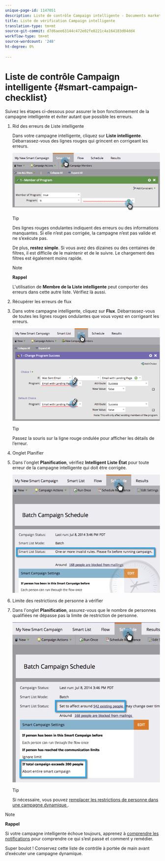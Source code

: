 ```yaml
---
unique-page-id: 1147051
description: Liste de contrôle Campaign intelligente - Documents marketing - Documentation du produit
title: Liste de vérification Campaign intelligente
translation-type: tm+mt
source-git-commit: d7d6aee63144c472e02fe0221c4a164183d04dd4
workflow-type: tm+mt
source-wordcount: '248'
ht-degree: 0%

---
```



# Liste de contrôle Campaign intelligente {#smart-campaign-checklist}

Suivez les étapes ci-dessous pour assurer le bon fonctionnement de la campagne intelligente et éviter autant que possible les erreurs.

1. Rid des erreurs de Liste intelligente

   Dans votre campagne intelligente, cliquez sur **Liste intelligente**. Débarrassez-vous des lignes rouges qui grincent en corrigeant les erreurs.

   ![](assets/image2014-9-22-16-3a9-3a13.png)

   >[!TIP]
   >
   >Des lignes rouges ondulantes indiquent des erreurs ou des informations manquantes. Si elle n’est pas corrigée, la campagne n’est pas valide et ne s’exécute pas.
   >
   >
   >De plus, **restez simple**. Si vous avez des dizaines ou des centaines de filtres, il est difficile de le maintenir et de le suivre. Le chargement des filtres est également moins rapide.

   >[!NOTE]
   >
   >**Rappel**
   >
   >
   >L&#39;utilisation de **Membre de la Liste intelligente** peut comporter des erreurs dans cette autre liste. Vérifiez là aussi.

1. Récupérer les erreurs de flux
1. Dans votre campagne intelligente, cliquez sur **Flux**. Débarrassez-vous de toutes les lignes rouges ondulantes que vous voyez en corrigeant les erreurs.

   ![](assets/image2014-9-22-16-3a10-3a49.png)

   >[!TIP]
   >
   >Passez la souris sur la ligne rouge ondulée pour afficher les détails de l’erreur.

1. Onglet Planifier
1. Dans l&#39;onglet **Planification**, vérifiez **Intelligent** **Liste** **État** pour toute erreur de la campagne intelligente qui doit être corrigée.

   ![](assets/three.png)

1. Limite des restrictions de personne à vérifier
1. Dans l&#39;onglet **Planification**, assurez-vous que le nombre de personnes qualifiées ne dépasse pas la limite de restriction de personne.

   ![](assets/four.png)

   >[!TIP]
   >
   >Si nécessaire, vous pouvez [remplacer les restrictions de personne dans une campagne dynamique ](../../../../product-docs/core-marketo-concepts/smart-campaigns/using-smart-campaigns/override-person-restrictions-in-a-smart-campaign.md).

>[!NOTE]
>
>**Rappel**
>
>Si votre campagne intelligente échoue toujours, apprenez à [comprendre les notifications](../../../../product-docs/core-marketo-concepts/miscellaneous/understanding-notifications.md) pour comprendre ce qui s’est passé et comment y remédier.

Super boulot ! Conservez cette liste de contrôle à portée de main avant d’exécuter une campagne dynamique.